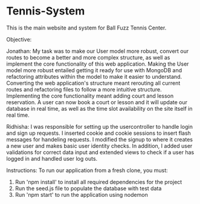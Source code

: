 # Tennis-System
This is the main website and system for Ball Fuzz Tennis Center.

Objective:

Jonathan:
My task was to make our User model more robust, convert our routes to become a better and more complex structure, as well as implement the core functionality of this web application. Making the User model more robust entailed getting it ready for use with MongoDB and refactoring attributes within the model to make it easier to understand. Converting the web application's structure meant rerouting all current routes and refactoring files to follow a more intuitive structure. Implementing the core functionality meant adding court and lesson reservation. A user can now book a court or lesson and it will update our database in real time, as well as the time slot availability on the site itself in real time.

Ridhisha:
I was responsible for setting up the usercontroller to handle login and sign up requests. I inserted cookie and cookie sessions to insert flash messages for handeling requests. I modified the signup to where it creates a new user and makes basic user identity checks. In addition, I added user validations for correct data input and extended views to check if a user has logged in and handled user log outs. 

Instructions: To run our application from a fresh clone, you must:
1. Run 'npm install' to install all required dependencies for the project
2. Run the seed.js file to populate the database with test data
3. Run 'npm start' to run the application using nodemon
